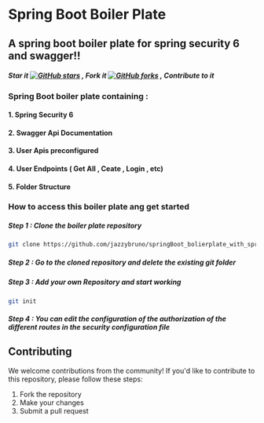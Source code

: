 # Spring Boot Boiler Plate

## A spring boot boiler plate for spring security 6 and swagger!! 
##### Star it [![GitHub stars](https://img.shields.io/github/stars/jazzybruno/springBoot_bolierplate_with_springSecurity.svg)](https://github.com/jazzybruno/springBoot_bolierplate_with_springSecurity.git/) , Fork it [![GitHub forks](https://img.shields.io/github/forks/jazzybruno/springBoot_bolierplate_with_springSecurity.svg?style=social&label=Fork&maxAge=2592000)](https://github.com/jazzybruno/springBoot_bolierplate_with_springSecurity.git/fork) , Contribute to it
### Spring Boot boiler plate containing : 
  #### 1. Spring Security 6
#### 2. Swagger Api Documentation
#### 3. User Apis preconfigured
#### 4. User Endpoints ( Get All , Ceate , Login , etc)
#### 5. Folder Structure

### How to access this boiler plate ang get started

##### Step 1 : Clone the boiler plate repository
```bash
git clone https://github.com/jazzybruno/springBoot_bolierplate_with_springSecurity.git
```
##### Step 2 : Go to the cloned repository and delete the existing git folder
##### Step 3 : Add your own Repository and start working 
```bash
git init
```
##### Step 4 : You can edit the configuration of the authorization of the different routes in the security configuration file

## Contributing

We welcome contributions from the community! If you'd like to contribute to this repository, please follow these steps:
1. Fork the repository
2. Make your changes
3. Submit a pull request

 